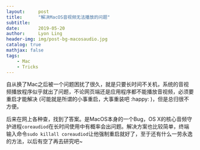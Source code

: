 ```yaml
---
layout:     post
title:      "解决MacOS音视频无法播放的问题"
subtitle:   
date:       2019-05-20
author:     Lyon Ling
header-img: img/post-bg-macosaudio.jpg
catalog: true
mathjax: false
tags:
    - Mac
    - Tricks
---
```


自从换了Mac之后被一个问题困扰了很久，就是只要长时间不关机，系统的音视频播放程序似乎就出了问题，不论网页端还是应用程序都不能播放音视频，必须要重启才能解决 (可能就是所谓的小事重启，大事重装吧 :happy: )，但是总归很不方便。

后来在网上各种查，找到了答案。是MacOS本身的一个Bug，OS X的核心音频守护进程`coreaudiod`在长时间使用中有概率会出问题。解决方案也比较简单，终端输入命令`sudo killall coreaudiod`让他强制重启就好了，至于还有什么一劳永逸的方法，以后有空了再去研究吧~

